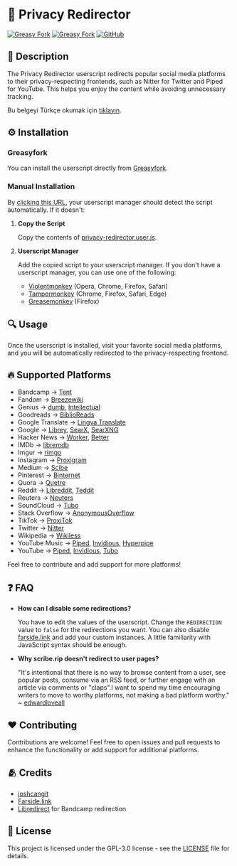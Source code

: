 # 🔀 Privacy Redirector

[![Greasy Fork](https://img.shields.io/greasyfork/v/436359-privacy-redirector?style=flat-square)](https://greasyfork.org/scripts/436359-privacy-redirector)
[![Greasy Fork](https://img.shields.io/greasyfork/dt/436359-privacy-redirector?style=flat-square)](https://greasyfork.org/scripts/436359-privacy-redirector)
[![GitHub](https://img.shields.io/github/license/dybdeskarphet/privacy-redirector?style=flat-square)](./LICENSE)

## 📖 Description

The Privacy Redirector userscript redirects popular social media platforms to their privacy-respecting frontends, such as Nitter for Twitter and Piped for YouTube. This helps you enjoy the content while avoiding unnecessary tracking.

Bu belgeyi Türkçe okumak için
<a href="https://github.com/dybdeskarphet/privacy-redirector/blob/main/doc/README_tr.md">tıklayın</a>.

## ⚙️ Installation

### Greasyfork

You can install the userscript directly from [Greasyfork](https://greasyfork.org/scripts/436359-privacy-redirector).

### Manual Installation

By [clicking this URL](https://raw.githubusercontent.com/dybdeskarphet/privacy-redirector/main/privacy-redirector.user.js), your userscript manager should detect the script automatically. If it doesn't:

1. **Copy the Script**

   Copy the contents of [privacy-redirector.user.js](https://raw.githubusercontent.com/dybdeskarphet/privacy-redirector/main/privacy-redirector.user.js).

2. **Userscript Manager**

   Add the copied script to your userscript manager. If you don't have a userscript manager, you can use one of the following:

   - [Violentmonkey](https://violentmonkey.github.io/) (Opera, Chrome, Firefox, Safari)
   - [Tampermonkey](https://www.tampermonkey.net/) (Chrome, Firefox, Safari, Edge)
   - [Greasemonkey](https://www.greasespot.net/) (Firefox)

## 🔍 Usage

Once the userscript is installed, visit your favorite social media platforms, and you will be automatically redirected to the privacy-respecting frontend.

## 🔥 Supported Platforms

- Bandcamp → [Tent](https://forgejo.sny.sh/sun/Tent)
- Fandom → [Breezewiki](https://breezewiki.com/)
- Genius → [dumb](https://github.com/rramiachraf/dumb), [Intellectual](https://github.com/Insprill/intellectual)
- Goodreads → [BiblioReads](https://github.com/nesaku/BiblioReads)
- Google Translate → [Lingva Translate](https://github.com/rsmt/lingva-translate)
- Google → [Librey](https://github.com/Ahwxorg/librey/), [SearX](https://github.com/searx/searx), [SearXNG](https://github.com/searxng/searxng)
- Hacker News → [Worker](https://github.com/worker-tools/worker-news), [Better](https://github.com/vedantnn71/better-hackernews)
- IMDb → [libremdb](https://github.com/zyachel/libremdb)
- Imgur → [rimgo](https://codeberg.org/rimgo/rimgo)
- Instagram → [Proxigram](https://codeberg.org/ThePenguinDev/Proxigram)
- Medium → [Scibe](https://sr.ht/~edwardloveall/Scribe/)
- Pinterest → [Binternet](https://github.com/Ahwxorg/Binternet)
- Quora → [Quetre](https://github.com/zyachel/quetre)
- Reddit → [Libreddit](https://github.com/libreddit/libreddit), [Teddit](https://codeberg.org/teddit/teddit)
- Reuters → [Neuters](https://github.com/HookedBehemoth/neuters)
- SoundCloud → [Tubo](https://github.com/migalmoreno/tubo)
- Stack Overflow → [AnonymousOverflow](https://github.com/httpjamesm/AnonymousOverflow)
- TikTok → [ProxiTok](https://github.com/pablouser1/ProxiTok)
- Twitter → [Nitter](https://github.com/zedeus/nitter)
- Wikipedia → [Wikiless](https://codeberg.org/orenom/wikiless)
- YouTube Music → [Piped](https://github.com/TeamPiped/Piped), [Invidious](https://github.com/iv-org/invidious), [Hyperpipe](https://codeberg.org/Hyperpipe/Hyperpipe)
- YouTube → [Piped](https://github.com/TeamPiped/Piped), [Invidious](https://github.com/iv-org/invidious), [Tubo](https://github.com/migalmoreno/tubo)

Feel free to contribute and add support for more platforms!

## ❓ FAQ

- **How can I disable some redirections?**

  You have to edit the values of the userscript. Change the `REDIRECTION` value to
  `false` for the redirections you want. You can also disable [farside.link](https://github.com/benbusby/farside)
  and add your custom instances. A little familiarity with JavaScript syntax should
  be enough.

- **Why scribe.rip doesn't redirect to user pages?**

  "It's intentional that there is no way to browse content from a user, see popular
  posts, consume via an RSS feed, or further engage with an article via comments or
  "claps".I want to spend my time encouraging writers to move to worthy platforms,
  not making a bad platform worthy."
  ~ [edwardloveall](https://sr.ht/~edwardloveall/Scribe/#project-goals)

## ❤️ Contributing

Contributions are welcome! Feel free to open issues and pull requests to enhance the functionality or add support for additional platforms.

## 🫂 Credits

- [joshcangit](https://github.com/joshcangit)
- [Farside.link](https://github.com/benbusby/farside)
- [Libredirect](https://github.com/libredirect/browser_extension) for
  Bandcamp redirection

## 📜 License

This project is licensed under the GPL-3.0 license - see the [LICENSE](LICENSE) file for details.
